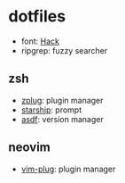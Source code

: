 # dotfiles

- font: [Hack][]
- ripgrep: fuzzy searcher

## zsh

- [zplug][]: plugin manager
- [starship][]: prompt
- [asdf][]: version manager

## neovim

- [vim-plug][]: plugin manager

[Hack]: https://sourcefoundry.org/hack/
[zplug]: https://github.com/zplug/zplug/
[starship]: https://starship.rs/
[asdf]: https://asdf-vm.com/
[vim-plug]: https://github.com/junegunn/vim-plug/
[ripgrep]: https://github.com/BurntSushi/ripgrep/
